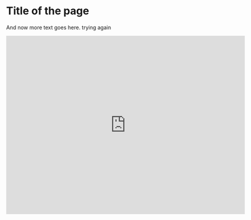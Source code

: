 # Title of the page
And now more text goes here. trying again

<iframe src="https://www.exhibit.so/exhibits/flapVRKE5QzHFJbAcV2T?embedded=true" width="640" height="480" allowfullscreen allow="autoplay" frameborder="0"></iframe>
